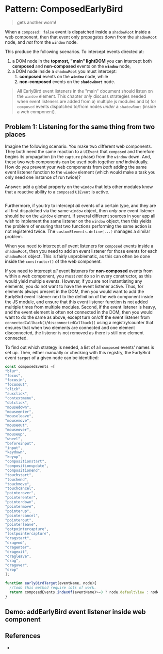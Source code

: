 # Pattern: ComposedEarlyBird

> gets another worm!

When a `composed: false` event is dispatched inside a `shadowRoot` inside a web component, then that event only propagates down from the `shadowRoot` node, and *not* from the `window` node.
 
This produce the following scenarios. To intercept events directed at:
1. a DOM node in the **topmost, "main" lightDOM** you can intercept both **composed** and **non-composed** events on the **`window`** node,
2. a DOM node inside a `shadowRoot` you must intercept:
   1. **composed** events on the **`window`** node, while
   2. **non-composed** events on the **`shadowRoot`** node.
   
> All EarlyBird event listeners in the "main" document should listen on the `window` element. This chapter *only* discuss strategies needed when event listeners are added from a) multiple js modules and b) for `composed` events dispatched to/from nodes *under* a `shadowRoot` (inside a web component).

## Problem 1: Listening for the same thing from two places
 
Imagine the following scenario. You make two different web components. They both need the same reaction to a `UIEvent` that `composed` and therefore begins its propagation (in the `capture` phase) from the `window` down. And, these two web components can be used both together *and* individually. How do you prevent your web components from *both* adding the same event listener function to the `window` element (which would make a task you only need one instance of run twice)?

Answer: add a global property on the `window` that lets other modules know that a reactive ability to a `composed` `UIEvent` is active.

```javascript

```    

Furthermore, if you try to intercept *all* events of a certain type, and they are all first dispatched via the same `window` object, then *only one* event listener should be on the `window` element. If several different sources in your app all wish to implement the same listener on the `window` object, then this yields the problem of ensuring that two functions performing the same action is not registered twice. The `customElements.define(...)` manages a similar problem. 

When you need to intercept *all* event listeners for `composed` events inside a `shadowRoot`, then you need to add an event listener for those events for each `shadowRoot` object. This is fairly unproblematic, as this can often be done inside the `constructor()` of the web component.

If you need to intercept *all* event listeners for **non-composed** events from within a web component, you must *not* do so in every constructor, as this would yield multiple events. However, if you are not instantiating any elements, you do not want to have the event listener active. Thus, for elements always present in the DOM, then you would want to add the EarlyBird event listener next to the definition of the web component inside the JS module, and ensure that this event listener function is not added multiple times from multiple modules. Second, if the event listener is heavy, and the event element is often not connected in the DOM, then you would want to do the same as above, except turn on/off the event listener from `connectedCallback()`/`disconnectedCallback()` using a registry/counter that ensures that when two elements are connected and one element disconnected, the listener is not removed as there is still one element connected.

To find out which strategy is needed, a list of all `composed` events' names is set up. Then, either manually or checking with this registry, the EarlyBird event `target` of a given node can be identified:

```javascript
const composedEvents =[
"blur",
"focus",
"focusin",
"focusout",
"click",
"auxclick",
"contextmenu",
"dblclick",
"mousedown",
"mouseenter",
"mouseleave",
"mousemove",
"mouseout",
"mouseover",
"mouseup",
"wheel",
"beforeinput",
"input",
"keydown",
"keyup",
"compositionstart",
"compositionupdate",
"compositionend",
"touchstart",
"touchend",
"touchmove",
"touchcancel",
"pointerover",
"pointerenter",
"pointerdown",
"pointermove",
"pointerup",
"pointercancel",
"pointerout",
"pointerleave",
"gotpointercapture",
"lostpointercapture",
"dragstart",
"dragend",
"dragenter",
"dragexit",
"dragleave",
"drag",
"dragover",
"drop"
];

function earlyBirdTarget(eventName, node){
  //todo this method require lots of work.
  return composedEvents.indexOf(eventName)>=0 ? node.defaultView : node.host || node.defaultView ;
}
```

## Demo: addEarlyBird event listener inside web component
## References

 * 